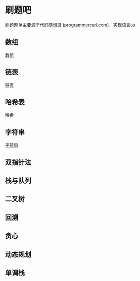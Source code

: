 # 刷题吧

刷题题单主要源于[代码随想录 (programmercarl.com)](https://programmercarl.com/)，实现语言`GO`



## 数组

[数组](./array.md)


## 链表

[链表](./list.md)


## 哈希表

[哈希](./hash.md)





## 字符串

[字符串](./string/md)



## 双指针法





## 栈与队列







## 二叉树





## 回溯





## 贪心





## 动态规划



## 单调栈







